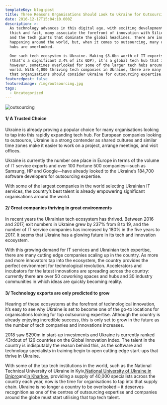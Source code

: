 ```yaml
---
templateKey: blog-post
title: Three Reasons Organisations Should Look to Ukraine for Outsourcing Expertise
date: 2016-12-17T15:04:10.000Z
description: >-
  As technology advances in this digital age, with exciting developments coming
  thick and fast, many associate the forefront of innovation with Silicon Valley
  and the tech giants that dominate the global headlines. There are innovations
  happening around the world, but, when it comes to outsourcing, many of these
  hubs are overlooked.

  One such tech ecosystem is Ukraine. Making $3.6bn worth of IT exports in 2017
  (that’s a significant 3.4% of its GDP), it’s a global tech hub that is,
  however, sometimes overlooked for some of the larger tech hubs around the
  world. With 4,000 thriving tech companies in Ukraine, there are many reasons
  that organisations should consider Ukraine for outsourcing expertise.
featuredpost: false
featuredimage: /img/outsourcing.jpg
tags:
  - Uncategorized
---
```

![outsourcing](/img/about_us.jpg)

<!--StartFragment-->

#### 1/ A Trusted Choice

Ukraine is already proving a popular choice for many organisations looking to tap into this rapidly expanding tech hub. For European companies looking to outsource, Ukraine is a strong contender as shared cultures and similar time zones make it easier to work on a project, arrange meetings, and visit offices.

Ukraine is currently the number one place in Europe in terms of the volume of IT service exports and over 100 Fortune 500 companies—such as Samsung, HP and Google—have already looked to the Ukraine’s 184,700 software developers for outsourcing expertise.

With some of the largest companies in the world selecting Ukrainian IT services, the country’s best talent is already empowering significant organisations around the world.

#### 2/ Great companies thriving in great environments

In recent years the Ukrainian tech ecosystem has thrived. Between 2016 and 2017, exit numbers in Ukraine grew by 237% from 8 to 19, and the number of IT service companies has increased by 180% in the five years to 2017. It seems that Ukraine has a glowing future in its tech and innovation ecosystem.

With this growing demand for IT services and Ukrainian tech expertise, there are many cutting edge companies scaling up in the country. As more and more innovators tap into the ecosystem, the country provides the perfect environment for technological revolution. Accelerators and incubators for the latest innovations are spreading across the country: currently there are over 50 coworking spaces and hubs and 30 industry communities in which ideas are quickly becoming reality.

#### 3/ Technology exports are only predicted to grow

Hearing of these ecosystems at the forefront of technological innovation, it’s easy to see why Ukraine is set to become one of the go-to locations for organisations looking for top outsourcing expertise. Although the country is already enjoying incredible success, this is only set to grow in the future as the number of tech companies and innovations increases.

2018 saw $290m in start-up investments and Ukraine is currently ranked 43rdout of 126 countries on the Global Innovation Index. The talent in the country is indisputably the reason behind this, as the software and technology specialists in training begin to open cutting edge start-ups that thrive in Ukraine.

With some of the top tech institutions in the world, such as the National Technical University of Ukraine in Kyiv,[National University of Ukraine in Dnipro](http://www.dnu.dp.ua/en)and[in Kharkov](http://www.univer.kharkov.ua/en), providing a supply of 40,000 specialists across the country each year, now is the time for organisations to tap into that supply chain. Ukraine is no longer a country to be overlooked – it deserves recognition as one of the centres of outsourcing expertise and companies around the globe must start utilising that top tech talent.

<!--EndFragment-->
